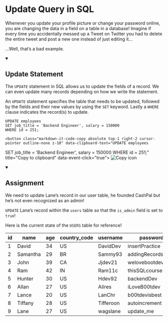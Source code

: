 <div class="viewer p-4"><h1>Update Query in SQL</h1>
<p>Whenever you update your profile picture or change your password online, you are changing the data in a field on a table in a database! Imagine if every time you accidentally messed up a Tweet on Twitter you had to delete the entire tweet and post a new one instead of just editing it…</p>
<p>…Well, that’s a bad example.</p>
<details open="">
<summary>
<h2>Update Statement</h2>
</summary>
<p>The <code>UPDATE</code> statement in SQL allows us to update the fields of a record. We can even update many records depending on how we write the statement.</p>
<p>An <code>UPDATE</code> statement specifies the table that needs to be updated, followed by the fields and their new values by using the <code>SET</code> keyword. Lastly a <code>WHERE</code> clause indicates the record(s) to update.</p>

<div style="position: relative">
	<pre class="language-sql" tabindex="0"><code class="language-sql"><span class="token keyword keyword-update">UPDATE</span> employees
<span class="token keyword keyword-set">SET</span> job_title <span class="token operator">=</span> <span class="token string">'Backend Engineer'</span><span class="token punctuation">,</span> salary <span class="token operator">=</span> <span class="token number">150000</span>
<span class="token keyword keyword-where">WHERE</span> id <span class="token operator">=</span> <span class="token number">251</span><span class="token punctuation">;</span>
</code></pre>

	<button class="markdown-it-code-copy absolute top-1 right-2 cursor-pointer outline-none z-10" data-clipboard-text="UPDATE employees
SET job_title = 'Backend Engineer', salary = 150000
WHERE id = 251;" title="Copy to clipboard" data-event-click="true">
    <img src="/img/copy_icon.svg" alt="Copy icon" class="display-block w-6 h-6 m-1 focus:opacity-50">
  </button>
</div>
</details>
<details open="">
<summary>
<h2>Assignment</h2>
</summary>
<p>We need to update Lane’s record in our user table, he founded CashPal but he’s not even recognized as an admin!</p>
<p><code>UPDATE</code> Lane’s record within the <code>users</code> table so that the <code>is_admin</code> field is set to <code>true</code>!</p>
<p>Here is the current state of the <code>USERS</code> table for reference!</p>
<table>
<thead>
<tr>
<th>id</th>
<th>name</th>
<th>age</th>
<th>country_code</th>
<th>username</th>
<th>password</th>
<th>is_admin</th>
</tr>
</thead>
<tbody>
<tr>
<td>1</td>
<td>David</td>
<td>34</td>
<td>US</td>
<td>DavidDev</td>
<td>insertPractice</td>
<td>0</td>
</tr>
<tr>
<td>2</td>
<td>Samantha</td>
<td>29</td>
<td>BR</td>
<td>Sammy93</td>
<td>addingRecords!</td>
<td>0</td>
</tr>
<tr>
<td>3</td>
<td>John</td>
<td>39</td>
<td>CA</td>
<td>Jjdev21</td>
<td>welovebootdev</td>
<td>0</td>
</tr>
<tr>
<td>4</td>
<td>Ram</td>
<td>42</td>
<td>IN</td>
<td>Ram11c</td>
<td>thisSQLcourserocks</td>
<td>0</td>
</tr>
<tr>
<td>5</td>
<td>Hunter</td>
<td>30</td>
<td>US</td>
<td>Hdev92</td>
<td>backendDev</td>
<td>0</td>
</tr>
<tr>
<td>6</td>
<td>Allan</td>
<td>27</td>
<td>US</td>
<td>Alires</td>
<td>iLoveB00tdev</td>
<td>1</td>
</tr>
<tr>
<td>7</td>
<td>Lance</td>
<td>20</td>
<td>US</td>
<td>LanChr</td>
<td>b00tdevisbest</td>
<td>0</td>
</tr>
<tr>
<td>8</td>
<td>Tiffany</td>
<td>28</td>
<td>US</td>
<td>Tifferoon</td>
<td>autoincrement</td>
<td>1</td>
</tr>
<tr>
<td>9</td>
<td>Lane</td>
<td>27</td>
<td>US</td>
<td>wagslane</td>
<td>update_me</td>
<td>0</td>
</tr>
</tbody>
</table>
</details>
</div>